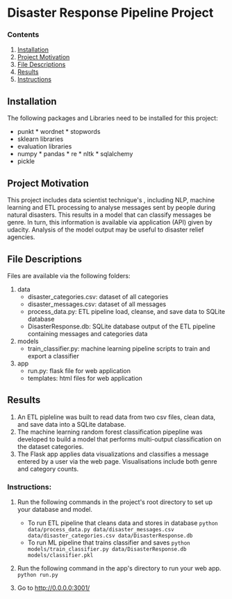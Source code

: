 # Disaster Response Pipeline Project

### Contents

1. [Installation](#installation)
2. [Project Motivation](#motivation)
3. [File Descriptions](#files)
4. [Results](#results)
5. [Instructions](#instructions)

## Installation <a name="installation"></a>

The following  packages and Libraries need to be installed for this project:
* punkt * wordnet * stopwords
* sklearn libraries 
* evaluation libraries 
* numpy * pandas * re * nltk * sqlalchemy 
* pickle

## Project Motivation<a name="motivation"></a>

This project includes data scientist technique's , including NLP, machine learning and ETL processing to analyse messages sent by people during natural disasters.  This results in a model that can classify messages be genre.  In turn, this information is available via application (API) given by udacity.  Analysis of the model output may be useful to disaster relief agencies.

## File Descriptions <a name="files"></a>

Files are available via the following folders:
1. data
    - disaster_categories.csv: dataset of all categories 
    - disaster_messages.csv: dataset of all messages
    - process_data.py: ETL pipeline load, cleanse, and save data to SQLite database
    - DisasterResponse.db: SQLite database output of the ETL pipeline containing messages and categories data
2. models
    - train_classifier.py: machine learning pipeline scripts to train and export a classifier
3. app
    - run.py: flask file for web application
    - templates: html files for web application

## Results<a name="results"></a>

1. An ETL pipleline was built to read data from two csv files, clean data, and save data into a SQLite database.
2. The machine learning random forest classification pipepline was developed to build a model that performs multi-output classification on the dataset categories.
3. The Flask app applies data visualizations and classifies a message entered by a user via the web page.  Visualisations include both genre and category counts.

### Instructions:
1. Run the following commands in the project's root directory to set up your database and model.

    - To run ETL pipeline that cleans data and stores in database
        `python data/process_data.py data/disaster_messages.csv data/disaster_categories.csv data/DisasterResponse.db`
    - To run ML pipeline that trains classifier and saves
        `python models/train_classifier.py data/DisasterResponse.db models/classifier.pkl`

2. Run the following command in the app's directory to run your web app.
    `python run.py`

3. Go to http://0.0.0.0:3001/
